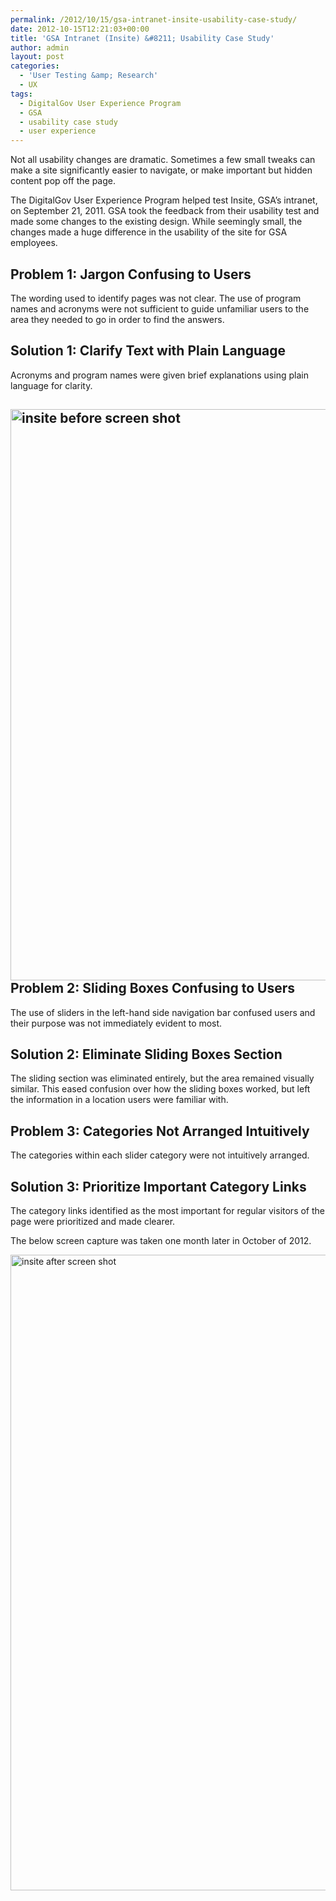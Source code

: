 ```yaml
---
permalink: /2012/10/15/gsa-intranet-insite-usability-case-study/
date: 2012-10-15T12:21:03+00:00
title: 'GSA Intranet (Insite) &#8211; Usability Case Study'
author: admin
layout: post
categories:
  - 'User Testing &amp; Research'
  - UX
tags:
  - DigitalGov User Experience Program
  - GSA
  - usability case study
  - user experience
---
```


Not all usability changes are dramatic. Sometimes a few small tweaks can make a site significantly easier to navigate, or make important but hidden content pop off the page.

The DigitalGov User Experience Program helped test Insite, GSA&#8217;s intranet, on September 21, 2011. GSA took the feedback from their usability test and made some changes to the existing design. While seemingly small, the changes made a huge difference in the usability of the site for GSA employees.

## Problem 1: Jargon Confusing to Users

The wording used to identify pages was not clear. The use of program names and acronyms were not sufficient to guide unfamiliar users to the area they needed to go in order to find the answers.

## Solution 1: Clarify Text with Plain Language

Acronyms and program names were given brief explanations using plain language for clarity.

## [<img class="alignnone size-full wp-image-94312" src="https://s3.amazonaws.com/sitesusa/wp-content/uploads/sites/212/2013/12/insite-before.jpg" alt="insite before screen shot" width="1200" height="914" />](https://s3.amazonaws.com/sitesusa/wp-content/uploads/sites/212/2013/12/insite-before.jpg)Problem 2: Sliding Boxes Confusing to Users

The use of sliders in the left-hand side navigation bar confused users and their purpose was not immediately evident to most.

## Solution 2: Eliminate Sliding Boxes Section

The sliding section was eliminated entirely, but the area remained visually similar. This eased confusion over how the sliding boxes worked, but left the information in a location users were familiar with.

## Problem 3: Categories Not Arranged Intuitively

The categories within each slider category were not intuitively arranged.

## Solution 3: Prioritize Important Category Links

The category links identified as the most important for regular visitors of the page were prioritized and made clearer.

The below screen capture was taken one month later in October of 2012.

[<img class="alignnone size-full wp-image-94332" src="https://s3.amazonaws.com/sitesusa/wp-content/uploads/sites/212/2013/12/insite-after.jpg" alt="insite after screen shot" width="1200" height="1017" />](https://s3.amazonaws.com/sitesusa/wp-content/uploads/sites/212/2013/12/insite-after.jpg)

&nbsp;